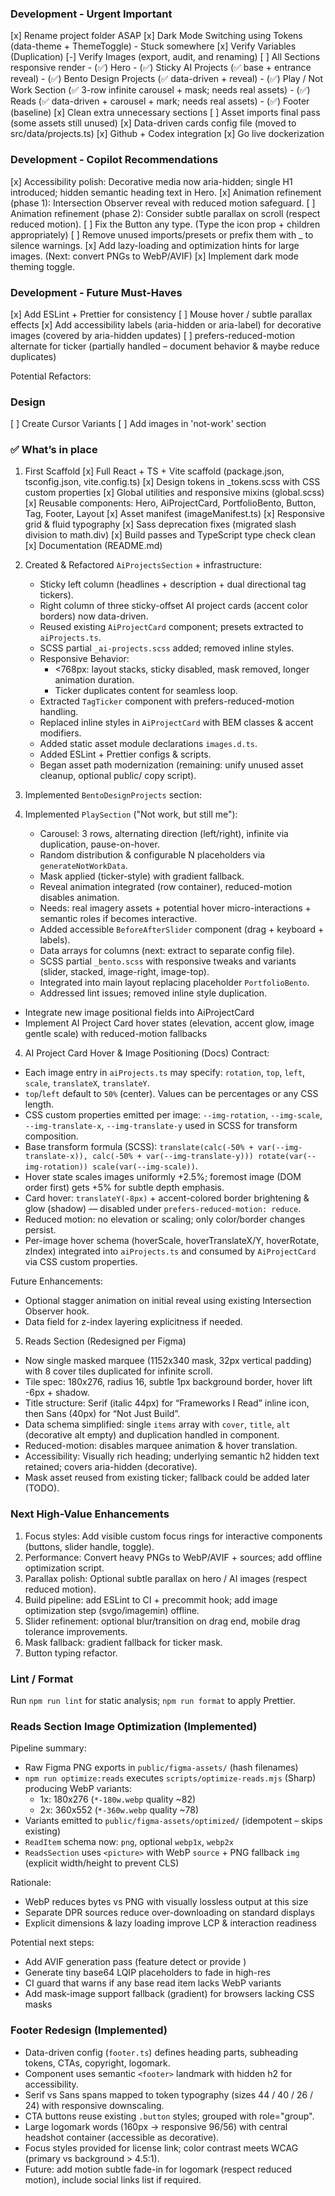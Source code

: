 ### Development - Urgent Important
[x] Rename project folder ASAP
[x] Dark Mode Switching using Tokens (data-theme + ThemeToggle) - Stuck somewhere
[x] Verify Variables (Duplication)
[-] Verify Images (export, audit, and renaming)
[ ] All Sections responsive render
    - (✅) Hero 
    - (✅) Sticky AI Projects (✅ base + entrance reveal)
    - (✅) Bento Design Projects (✅ data-driven + reveal)
    - (✅) Play / Not Work Section (✅ 3-row infinite carousel + mask; needs real assets)
    - (✅) Reads (✅ data-driven + carousel + mark; needs real assets)
    - (✅) Footer (baseline)
[x] Clean extra unnecessary sections
[ ] Asset imports final pass (some assets still unused)
[x] Data-driven cards config file (moved to src/data/projects.ts)
[x] Github + Codex integration
[x] Go live dockerization

### Development - Copilot Recommendations
[x] Accessibility polish: Decorative media now aria-hidden; single H1 introduced; hidden semantic heading text in Hero.
[x] Animation refinement (phase 1): Intersection Observer reveal with reduced motion safeguard.
[ ] Animation refinement (phase 2): Consider subtle parallax on scroll (respect reduced motion).
[ ] Fix the Button any type. (Type the icon prop + children appropriately)
[ ] Remove unused imports/presets or prefix them with _ to silence warnings.
[x] Add lazy-loading and optimization hints for large images. (Next: convert PNGs to WebP/AVIF)
[x] Implement dark mode theming toggle.

### Development - Future Must-Haves
[x] Add ESLint + Prettier for consistency
[ ] Mouse hover / subtle parallax effects
[x] Add accessibility labels (aria-hidden or aria-label) for decorative images (covered by aria-hidden updates)
[ ] prefers-reduced-motion alternate for ticker (partially handled – document behavior & maybe reduce duplicates)


Potential Refactors:


### Design
[ ] Create Cursor Variants
[ ] Add images in 'not-work' section


### ✅ What’s in place
1. First Scaffold
    [x] Full React + TS + Vite scaffold (package.json, tsconfig.json, vite.config.ts)
    [x] Design tokens in _tokens.scss with CSS custom properties
    [x] Global utilities and responsive mixins (global.scss)
    [x] Reusable components: Hero, AiProjectCard, PortfolioBento, Button, Tag, Footer, Layout
    [x] Asset manifest (imageManifest.ts)
    [x] Responsive grid & fluid typography
    [x] Sass deprecation fixes (migrated slash division to math.div)
    [x] Build passes and TypeScript type check clean
    [x] Documentation (README.md)

2. Created & Refactored `AiProjectsSection` + infrastructure:
	- Sticky left column (headlines + description + dual directional tag tickers).
    - Right column of three sticky-offset AI project cards (accent color borders) now data-driven.
    - Reused existing `AiProjectCard` component; presets extracted to `aiProjects.ts`.
    - SCSS partial `_ai-projects.scss` added; removed inline styles.
    - Responsive Behavior:
        - <768px: layout stacks, sticky disabled, mask removed, longer animation duration.
        - Ticker duplicates content for seamless loop.
    - Extracted `TagTicker` component with prefers-reduced-motion handling.
    - Replaced inline styles in `AiProjectCard` with BEM classes & accent modifiers.
    - Added static asset module declarations `images.d.ts`.
    - Added ESLint + Prettier configs & scripts.
    - Began asset path modernization (remaining: unify unused asset cleanup, optional public/ copy script).

3. Implemented `BentoDesignProjects` section:
4. Implemented `PlaySection` ("Not work, but still me"):
    - Carousel: 3 rows, alternating direction (left/right), infinite via duplication, pause-on-hover.
    - Random distribution & configurable N placeholders via `generateNotWorkData`.
    - Mask applied (ticker-style) with gradient fallback.
    - Reveal animation integrated (row container), reduced-motion disables animation.
    - Needs: real imagery assets + potential hover micro-interactions + semantic roles if becomes interactive.
    - Added accessible `BeforeAfterSlider` component (drag + keyboard + labels).
    - Data arrays for columns (next: extract to separate config file).
    - SCSS partial `_bento.scss` with responsive tweaks and variants (slider, stacked, image-right, image-top).
    - Integrated into main layout replacing placeholder `PortfolioBento`.
    - Addressed lint issues; removed inline style duplication.

 - Integrate new image positional fields into AiProjectCard
 - Implement AI Project Card hover states (elevation, accent glow, image gentle scale) with reduced-motion fallbacks

4. AI Project Card Hover & Image Positioning (Docs) Contract:
 - Each image entry in `aiProjects.ts` may specify: `rotation`, `top`, `left`, `scale`, `translateX`, `translateY`.
 - `top`/`left` default to `50%` (center). Values can be percentages or any CSS length.
 - CSS custom properties emitted per image: `--img-rotation`, `--img-scale`, `--img-translate-x`, `--img-translate-y` used in SCSS for transform composition.
 - Base transform formula (SCSS): `translate(calc(-50% + var(--img-translate-x)), calc(-50% + var(--img-translate-y))) rotate(var(--img-rotation)) scale(var(--img-scale))`.
 - Hover state scales images uniformly +2.5%; foremost image (DOM order first) gets +5% for subtle depth emphasis.
 - Card hover: `translateY(-8px)` + accent-colored border brightening & glow (shadow) — disabled under `prefers-reduced-motion: reduce`.
 - Reduced motion: no elevation or scaling; only color/border changes persist.
 - Per-image hover schema (hoverScale, hoverTranslateX/Y, hoverRotate, zIndex) integrated into `aiProjects.ts` and consumed by `AiProjectCard` via CSS custom properties.

 Future Enhancements:
 - Optional stagger animation on initial reveal using existing Intersection Observer hook.
 - Data field for z-index layering explicitness if needed.

5. Reads Section (Redesigned per Figma)
- Now single masked marquee (1152x340 mask, 32px vertical padding) with 8 cover tiles duplicated for infinite scroll.
- Tile spec: 180x276, radius 16, subtle 1px background border, hover lift -6px + shadow.
- Title structure: Serif (italic 44px) for “Frameworks I Read” inline icon, then Sans (40px) for “Not Just Build”.
- Data schema simplified: single `items` array with `cover`, `title`, `alt` (decorative alt empty) and duplication handled in component.
- Reduced-motion: disables marquee animation & hover translation.
- Accessibility: Visually rich heading; underlying semantic h2 hidden text retained; covers aria-hidden (decorative).
- Mask asset reused from existing ticker; fallback could be added later (TODO).

### Next High-Value Enhancements
1. Focus styles: Add visible custom focus rings for interactive components (buttons, slider handle, toggle).
2. Performance: Convert heavy PNGs to WebP/AVIF + <picture> sources; add offline optimization script.
3. Parallax polish: Optional subtle parallax on hero / AI images (respect reduced motion).
4. Build pipeline: add ESLint to CI + precommit hook; add image optimization step (svgo/imagemin) offline.
5. Slider refinement: optional blur/transition on drag end, mobile drag tolerance improvements.
6. Mask fallback: gradient fallback for ticker mask.
7. Button typing refactor.

### Lint / Format
Run `npm run lint` for static analysis; `npm run format` to apply Prettier.

### Reads Section Image Optimization (Implemented)
Pipeline summary:
- Raw Figma PNG exports in `public/figma-assets/` (hash filenames)
- `npm run optimize:reads` executes `scripts/optimize-reads.mjs` (Sharp) producing WebP variants:
    - 1x: 180x276 (`*-180w.webp` quality ~82)
    - 2x: 360x552 (`*-360w.webp` quality ~78)
- Variants emitted to `public/figma-assets/optimized/` (idempotent – skips existing)
- `ReadItem` schema now: `png`, optional `webp1x`, `webp2x`
- `ReadsSection` uses `<picture>` with WebP `source` + PNG fallback `img` (explicit width/height to prevent CLS)

Rationale:
- WebP reduces bytes vs PNG with visually lossless output at this size
- Separate DPR sources reduce over-downloading on standard displays
- Explicit dimensions & lazy loading improve LCP & interaction readiness

Potential next steps:
- Add AVIF generation pass (feature detect or provide <source type="image/avif">)
- Generate tiny base64 LQIP placeholders to fade in high-res
- CI guard that warns if any base read item lacks WebP variants
- Add mask-image support fallback (gradient) for browsers lacking CSS masks

### Footer Redesign (Implemented)
- Data-driven config (`footer.ts`) defines heading parts, subheading tokens, CTAs, copyright, logomark.
- Component uses semantic `<footer>` landmark with hidden h2 for accessibility.
- Serif vs Sans spans mapped to token typography (sizes 44 / 40 / 26 / 24) with responsive downscaling.
- CTA buttons reuse existing `.button` styles; grouped with role="group".
- Large logomark words (160px -> responsive 96/56) with central headshot container (accessible as decorative).
- Focus styles provided for license link; color contrast meets WCAG (primary vs background > 4.5:1).
- Future: add motion subtle fade-in for logomark (respect reduced motion), include social links list if required.
